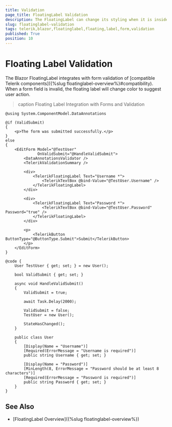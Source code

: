 ```yaml
---
title: Validation
page_title: FloatingLabel Validation
description: The FloatingLabel can change its styling when it is inside a validated form and the associated form field is invalid. How to integrate the Blazor floating label with form validation.
slug: floatinglabel-validation
tags: telerik,blazor,floatinglabel,floating,label,form,validation
published: True
position: 10
---
```


# Floating Label Validation

The Blazor FloatingLabel integrates with form validation of [compatible Telerik components]({%slug floatinglabel-overview%}#compatibility). When a form field is invalid, the floating label will change color to suggest user action.

>caption Floating Label Integration with Forms and Validation

````RAZOR
@using System.ComponentModel.DataAnnotations

@if (ValidSubmit)
{
    <p>The form was submitted successfully.</p>
}
else
{
    <EditForm Model="@TestUser"
              OnValidSubmit="@HandleValidSubmit">
        <DataAnnotationsValidator />
        <TelerikValidationSummary />

        <div>
            <TelerikFloatingLabel Text="Username *">
                <TelerikTextBox @bind-Value="@TestUser.Username" />
            </TelerikFloatingLabel>
        </div>

        <div>
            <TelerikFloatingLabel Text="Password *">
                <TelerikTextBox @bind-Value="@TestUser.Password" Password="true" />
            </TelerikFloatingLabel>
        </div>

        <p>
            <TelerikButton ButtonType="@ButtonType.Submit">Submit</TelerikButton>
        </p>
    </EditForm>
}

@code {
    User TestUser { get; set; } = new User();

    bool ValidSubmit { get; set; }

    async void HandleValidSubmit()
    {
        ValidSubmit = true;

        await Task.Delay(2000);

        ValidSubmit = false;
        TestUser = new User();

        StateHasChanged();
    }

    public class User
    {
        [Display(Name = "Username")]
        [Required(ErrorMessage = "Username is required")]
        public string Username { get; set; }

        [Display(Name = "Password")]
        [MinLength(8, ErrorMessage = "Password should be at least 8 characters")]
        [Required(ErrorMessage = "Password is required")]
        public string Password { get; set; }
    }
}
````


## See Also

* [FloatingLabel Overview]({%slug floatinglabel-overview%})
